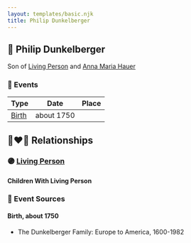 ```yaml
---
layout: templates/basic.njk
title: Philip Dunkelberger
---
```

## 🔵 Philip Dunkelberger

Son of [Living Person](/people/1/13545057) and [Anna Maria Hauer](/people/2/22963774)

### 📆 Events

Type | Date | Place
------ | ------ | ------
[Birth](#event-0) | about 1750 |

## 👩‍❤️‍👨 Relationships

### 🟣 [Living Person](/people/9/95348396)

#### Children With Living Person
### 📰 Event Sources

#### <a id="event-0"></a> Birth, about 1750
* The Dunkelberger Family: Europe to America, 1600-1982